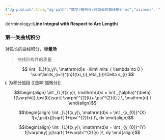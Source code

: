 ```yaml
---
{"dg-publish":true,"dg-path":"数学/微积分/对弧长的曲线积分.md","aliases":["第一类曲线积分"],"permalink":"/数学/微积分/对弧长的曲线积分/","dgPassFrontmatter":true,"noteIcon":"","created":"2024-05-21T15:20:28.352+08:00","updated":"2024-10-08T23:52:11.732+08:00"}
---
```



(terminology::**Line Integral with Respect to Arc Length**)

### 第一类曲线积分
对弧长的曲线积分，**标量场**
>曲线形构件的质量

$$
\int _{L}f(x,y)\, \mathrm{d}s =\lim\limits_{ \lambda \to 0 } \sum\limits_{i=1}^{n}f(\xi_{i},\eta_{i})\Delta s_{i}
$$
$L$ 为积分弧段
[[曲率\|弧微分]]

$$\begin{align}
\int _{L}f(x,y)\, \mathrm{d}s = \int _{\alpha}^{\beta}  f[\varphi(t),\psi(t)]\sqrt{ \varphi'^{2}(t)+ \psi'^{2}(t) } \, \mathrm{d} t
\end{align}$$


$$\begin{align}
\int _{L}f(x,y)\, \mathrm{d}s = \int _{x_{0}}^{X} f[x,\psi(x)]\sqrt{ 1+\psi'^{2}(x) }\, dx  
\end{align}$$

$$\begin{align}
\int _{L}f(x,y)\, \mathrm{d}s = \int _{y_{0}}^{Y} f[\varphi(y),y]\sqrt{ 1+\varphi'^{2}(y) }\, dy  
\end{align}$$

